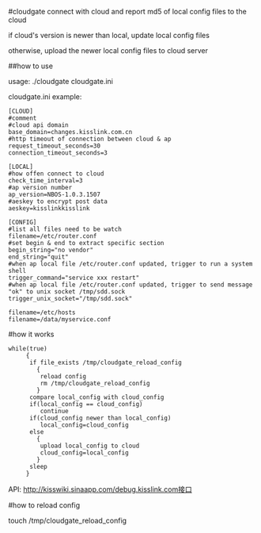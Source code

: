 #cloudgate
connect with cloud and report md5 of local config files to the cloud

if cloud's version is newer than local, update local config files

otherwise, upload the newer local config files to cloud server

##how to use

usage:
    ./cloudgate cloudgate.ini

cloudgate.ini example:

    [CLOUD]
    #comment
    #cloud api domain
    base_domain=changes.kisslink.com.cn
    #http timeout of connection between cloud & ap
    request_timeout_seconds=30
    connection_timeout_seconds=3

    [LOCAL]
    #how offen connect to cloud
    check_time_interval=3
    #ap version number
    ap_version=NBOS-1.0.3.1507
    #aeskey to encrypt post data
    aeskey=kisslinkkisslink

    [CONFIG]
    #list all files need to be watch
    filename=/etc/router.conf
    #set begin & end to extract specific section
    begin_string="no vendor"
    end_string="quit"
    #when ap local file /etc/router.conf updated, trigger to run a system shell
    trigger_command="service xxx restart"
    #when ap local file /etc/router.conf updated, trigger to send message "ok" to unix socket /tmp/sdd.sock
    trigger_unix_socket="/tmp/sdd.sock"

    filename=/etc/hosts
    filename=/data/myservice.conf

#how it works

    while(true)
         {
          if file_exists /tmp/cloudgate_reload_config
            {
             reload config
             rm /tmp/cloudgate_reload_config
            } 
          compare local_config with cloud_config
          if(local_config == cloud_config)
             continue
          if(cloud_config newer than local_config)
             local_config=cloud_config
          else
            {
             upload local_config to cloud
             cloud_config=local_config
            }
          sleep
         }
         
API: http://kisswiki.sinaapp.com/debug.kisslink.com接口

#how to reload config

touch /tmp/cloudgate_reload_config
